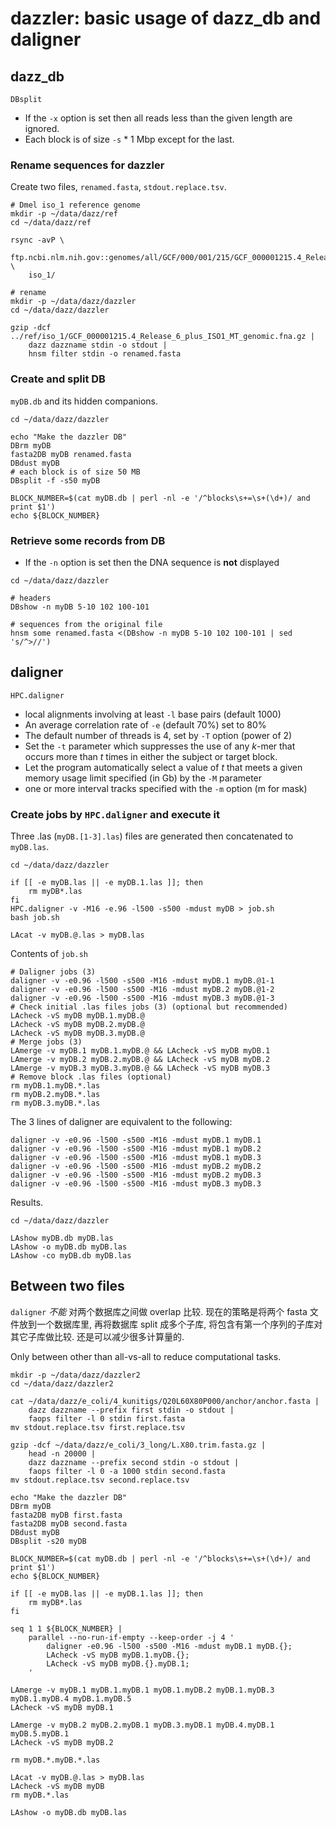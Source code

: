 # dazzler: basic usage of dazz_db and daligner

## dazz_db

`DBsplit`

* If the `-x` option is set then all reads less than the given length are ignored.
* Each block is of size `-s` * 1 Mbp except for the last.

### Rename sequences for dazzler

Create two files, `renamed.fasta`, `stdout.replace.tsv`.

```shell script
# Dmel iso_1 reference genome
mkdir -p ~/data/dazz/ref
cd ~/data/dazz/ref

rsync -avP \
    ftp.ncbi.nlm.nih.gov::genomes/all/GCF/000/001/215/GCF_000001215.4_Release_6_plus_ISO1_MT/ \
    iso_1/

# rename
mkdir -p ~/data/dazz/dazzler
cd ~/data/dazz/dazzler

gzip -dcf ../ref/iso_1/GCF_000001215.4_Release_6_plus_ISO1_MT_genomic.fna.gz |
    dazz dazzname stdin -o stdout |
    hnsm filter stdin -o renamed.fasta

```

### Create and split DB

`myDB.db` and its hidden companions.

```shell script
cd ~/data/dazz/dazzler

echo "Make the dazzler DB"
DBrm myDB
fasta2DB myDB renamed.fasta
DBdust myDB
# each block is of size 50 MB
DBsplit -f -s50 myDB

BLOCK_NUMBER=$(cat myDB.db | perl -nl -e '/^blocks\s+=\s+(\d+)/ and print $1')
echo ${BLOCK_NUMBER}

```

### Retrieve some records from DB

* If the `-n` option is set then the DNA sequence is **not** displayed

```shell script
cd ~/data/dazz/dazzler

# headers
DBshow -n myDB 5-10 102 100-101

# sequences from the original file
hnsm some renamed.fasta <(DBshow -n myDB 5-10 102 100-101 | sed 's/^>//')

```

## daligner

`HPC.daligner`

* local alignments involving at least `-l` base pairs (default 1000)
* An average correlation rate of `-e` (default 70%) set to 80%
* The default number of threads is 4, set by `-T` option (power of 2)
* Set the `-t` parameter which suppresses the use of any *k*-mer that occurs more than *t* times in
  either the subject or target block.
* Let the program automatically select a value of *t* that meets a given memory usage limit
  specified (in Gb) by the `-M` parameter
* one or more interval tracks specified with the `-m` option (m for mask)

### Create jobs by `HPC.daligner` and execute it

Three .las (`myDB.[1-3].las`) files are generated then concatenated to `myDB.las`.

```shell script
cd ~/data/dazz/dazzler

if [[ -e myDB.las || -e myDB.1.las ]]; then
    rm myDB*.las
fi
HPC.daligner -v -M16 -e.96 -l500 -s500 -mdust myDB > job.sh
bash job.sh

LAcat -v myDB.@.las > myDB.las

```

Contents of `job.sh`

```shell script
# Daligner jobs (3)
daligner -v -e0.96 -l500 -s500 -M16 -mdust myDB.1 myDB.@1-1
daligner -v -e0.96 -l500 -s500 -M16 -mdust myDB.2 myDB.@1-2
daligner -v -e0.96 -l500 -s500 -M16 -mdust myDB.3 myDB.@1-3
# Check initial .las files jobs (3) (optional but recommended)
LAcheck -vS myDB myDB.1.myDB.@
LAcheck -vS myDB myDB.2.myDB.@
LAcheck -vS myDB myDB.3.myDB.@
# Merge jobs (3)
LAmerge -v myDB.1 myDB.1.myDB.@ && LAcheck -vS myDB myDB.1
LAmerge -v myDB.2 myDB.2.myDB.@ && LAcheck -vS myDB myDB.2
LAmerge -v myDB.3 myDB.3.myDB.@ && LAcheck -vS myDB myDB.3
# Remove block .las files (optional)
rm myDB.1.myDB.*.las
rm myDB.2.myDB.*.las
rm myDB.3.myDB.*.las

```

The 3 lines of daligner are equivalent to the following:

```shell script
daligner -v -e0.96 -l500 -s500 -M16 -mdust myDB.1 myDB.1
daligner -v -e0.96 -l500 -s500 -M16 -mdust myDB.1 myDB.2
daligner -v -e0.96 -l500 -s500 -M16 -mdust myDB.1 myDB.3
daligner -v -e0.96 -l500 -s500 -M16 -mdust myDB.2 myDB.2
daligner -v -e0.96 -l500 -s500 -M16 -mdust myDB.2 myDB.3
daligner -v -e0.96 -l500 -s500 -M16 -mdust myDB.3 myDB.3

```

Results.

```shell script
cd ~/data/dazz/dazzler

LAshow myDB.db myDB.las
LAshow -o myDB.db myDB.las
LAshow -co myDB.db myDB.las

```

## Between two files

`daligner` *不能* 对两个数据库之间做 overlap 比较. 现在的策略是将两个 fasta 文件放到一个数据库里, 再将数据库 split
成多个子库, 将包含有第一个序列的子库对其它子库做比较. 还是可以减少很多计算量的.

Only between other than all-vs-all to reduce computational tasks.

```shell script
mkdir -p ~/data/dazz/dazzler2
cd ~/data/dazz/dazzler2

cat ~/data/dazz/e_coli/4_kunitigs/Q20L60X80P000/anchor/anchor.fasta |
    dazz dazzname --prefix first stdin -o stdout |
    faops filter -l 0 stdin first.fasta
mv stdout.replace.tsv first.replace.tsv

gzip -dcf ~/data/dazz/e_coli/3_long/L.X80.trim.fasta.gz |
    head -n 20000 |
    dazz dazzname --prefix second stdin -o stdout |
    faops filter -l 0 -a 1000 stdin second.fasta
mv stdout.replace.tsv second.replace.tsv

echo "Make the dazzler DB"
DBrm myDB
fasta2DB myDB first.fasta
fasta2DB myDB second.fasta
DBdust myDB
DBsplit -s20 myDB

BLOCK_NUMBER=$(cat myDB.db | perl -nl -e '/^blocks\s+=\s+(\d+)/ and print $1')
echo ${BLOCK_NUMBER}

if [[ -e myDB.las || -e myDB.1.las ]]; then
    rm myDB*.las
fi

seq 1 1 ${BLOCK_NUMBER} |
    parallel --no-run-if-empty --keep-order -j 4 '
        daligner -e0.96 -l500 -s500 -M16 -mdust myDB.1 myDB.{};
        LAcheck -vS myDB myDB.1.myDB.{};
        LAcheck -vS myDB myDB.{}.myDB.1;
    '

LAmerge -v myDB.1 myDB.1.myDB.1 myDB.1.myDB.2 myDB.1.myDB.3 myDB.1.myDB.4 myDB.1.myDB.5
LAcheck -vS myDB myDB.1

LAmerge -v myDB.2 myDB.2.myDB.1 myDB.3.myDB.1 myDB.4.myDB.1 myDB.5.myDB.1
LAcheck -vS myDB myDB.2

rm myDB.*.myDB.*.las

LAcat -v myDB.@.las > myDB.las
LAcheck -vS myDB myDB
rm myDB.*.las

LAshow -o myDB.db myDB.las

```
